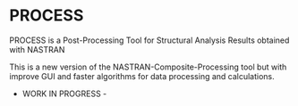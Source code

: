 # PROCESS
PROCESS is a Post-Processing Tool for Structural Analysis Results obtained with NASTRAN

This is a new version of the NASTRAN-Composite-Processing tool but with improve GUI and faster algorithms for data processing and calculations.

- WORK IN PROGRESS - 
